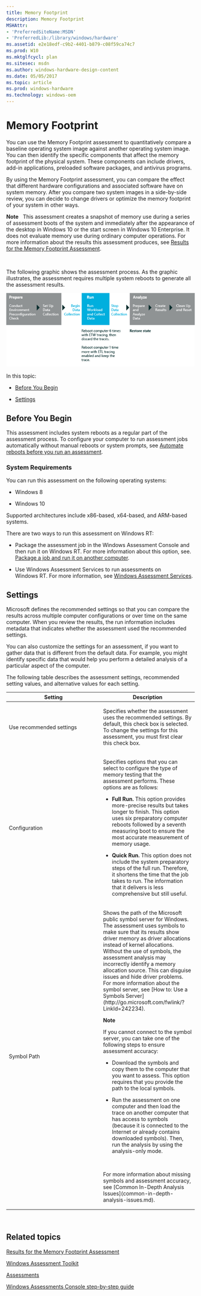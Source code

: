 ```yaml
---
title: Memory Footprint
description: Memory Footprint
MSHAttr:
- 'PreferredSiteName:MSDN'
- 'PreferredLib:/library/windows/hardware'
ms.assetid: e2e18edf-c9b2-4401-b879-c08f59ca74c7
ms.prod: W10
ms.mktglfcycl: plan
ms.sitesec: msdn
ms.author: windows-hardware-design-content
ms.date: 05/05/2017
ms.topic: article
ms.prod: windows-hardware
ms.technology: windows-oem
---
```


# Memory Footprint


You can use the Memory Footprint assessment to quantitatively compare a baseline operating system image against another operating system image. You can then identify the specific components that affect the memory footprint of the physical system. These components can include drivers, add-in applications, preloaded software packages, and antivirus programs.

By using the Memory Footprint assessment, you can compare the effect that different hardware configurations and associated software have on system memory. After you compare two system images in a side-by-side review, you can decide to change drivers or optimize the memory footprint of your system in other ways.

**Note**  
This assessment creates a snapshot of memory use during a series of assessment boots of the system and immediately after the appearance of the desktop in Windows 10 or the start screen in Windows 10 Enterprise. It does not evaluate memory use during ordinary computer operations. For more information about the results this assessment produces, see [Results for the Memory Footprint Assessment](results-for-the-memory-footprint-assessment.md).

 

The following graphic shows the assessment process. As the graphic illustrates, the assessment requires multiple system reboots to generate all the assessment results.

![memory footprint workflow](images/dep-win8-8-techref-memoryfootprint.jpg)

In this topic:

-   [Before You Begin](#beforebegin)

-   [Settings](#assesssettings)

## <a href="" id="beforebegin"></a>Before You Begin


This assessment includes system reboots as a regular part of the assessment process. To configure your computer to run assessment jobs automatically without manual reboots or system prompts, see [Automate reboots before you run an assessment](automate-reboots-before-you-run-an-assessment.md).

### System Requirements

You can run this assessment on the following operating systems:

-   Windows 8

-   Windows 10

Supported architectures include x86-based, x64-based, and ARM-based systems.

There are two ways to run this assessment on Windows RT:

-   Package the assessment job in the Windows Assessment Console and then run it on Windows RT. For more information about this option, see. [Package a job and run it on another computer](package-a-job-and-run-it-on-another-computer.md).

-   Use Windows Assessment Services to run assessments on Windows RT. For more information, see [Windows Assessment Services](windows-assessment-services-technical-reference.md).

## <a href="" id="assesssettings"></a>Settings


Microsoft defines the recommended settings so that you can compare the results across multiple computer configurations or over time on the same computer. When you review the results, the run information includes metadata that indicates whether the assessment used the recommended settings.

You can also customize the settings for an assessment, if you want to gather data that is different from the default data. For example, you might identify specific data that would help you perform a detailed analysis of a particular aspect of the computer.

The following table describes the assessment settings, recommended setting values, and alternative values for each setting.

<table>
<colgroup>
<col width="50%" />
<col width="50%" />
</colgroup>
<thead>
<tr class="header">
<th>Setting</th>
<th>Description</th>
</tr>
</thead>
<tbody>
<tr class="odd">
<td><p>Use recommended settings</p></td>
<td><p>Specifies whether the assessment uses the recommended settings. By default, this check box is selected. To change the settings for this assessment, you must first clear this check box.</p></td>
</tr>
<tr class="even">
<td><p>Configuration</p></td>
<td><p>Specifies options that you can select to configure the type of memory testing that the assessment performs. These options are as follows:</p>
<ul>
<li><p><strong>Full Run.</strong> This option provides more-precise results but takes longer to finish. This option uses six preparatory computer reboots followed by a seventh measuring boot to ensure the most accurate measurement of memory usage.</p></li>
<li><p><strong>Quick Run.</strong> This option does not include the system preparatory steps of the full run. Therefore, it shortens the time that the job takes to run. The information that it delivers is less comprehensive but still useful.</p></li>
</ul></td>
</tr>
<tr class="odd">
<td><p>Symbol Path</p></td>
<td><p>Shows the path of the Microsoft public symbol server for Windows. The assessment uses symbols to make sure that its results show driver memory as driver allocations instead of kernel allocations. Without the use of symbols, the assessment analysis may incorrectly identify a memory allocation source. This can disguise issues and hide driver problems. For more information about the symbol server, see [How to: Use a Symbols Server](http://go.microsoft.com/fwlink/?LinkId=242234).</p>
<div class="alert">
<strong>Note</strong>  
<p>If you cannot connect to the symbol server, you can take one of the following steps to ensure assessment accuracy:</p>
<ul>
<li><p>Download the symbols and copy them to the computer that you want to assess. This option requires that you provide the path to the local symbols.</p></li>
<li><p>Run the assessment on one computer and then load the trace on another computer that has access to symbols (because it is connected to the Internet or already contains downloaded symbols). Then, run the analysis by using the analysis-only mode.</p></li>
</ul>
</div>
<div>
 
</div>
<p>For more information about missing symbols and assessment accuracy, see [Common In-Depth Analysis Issues](common-in-depth-analysis-issues.md).</p></td>
</tr>
</tbody>
</table>

 

## Related topics


[Results for the Memory Footprint Assessment](results-for-the-memory-footprint-assessment.md)

[Windows Assessment Toolkit](index.md)

[Assessments](assessments.md)

[Windows Assessments Console step-by-step guide](windows-assessment-console-step-by-step-guide.md)

 

 







